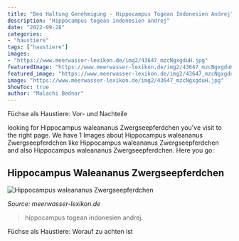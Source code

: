 ```yaml
---
title: "Beo Haltung Genehmigung - Hippocampus Togean Indonesien Andrej"
description: "Hippocampus togean indonesien andrej"
date: "2022-09-28"
categories:
- "haustiere"
tags: ["haustiere"]
images:
- "https://www.meerwasser-lexikon.de/img2/43647_mzcNgxgduH.jpg"
featuredImage: "https://www.meerwasser-lexikon.de/img2/43647_mzcNgxgduH.jpg"
featured_image: "https://www.meerwasser-lexikon.de/img2/43647_mzcNgxgduH.jpg"
image: "https://www.meerwasser-lexikon.de/img2/43647_mzcNgxgduH.jpg"
ShowToc: true
author: "Malachi Bednar"
---
```



Füchse als Haustiere: Vor- und Nachteile

	

		
looking for Hippocampus waleananus Zwergseepferdchen you've visit to the right page. We have 1 Images about Hippocampus waleananus Zwergseepferdchen like Hippocampus waleananus Zwergseepferdchen and also Hippocampus waleananus Zwergseepferdchen. Here you go:
		
    
## Hippocampus Waleananus Zwergseepferdchen

<img loading=lazy src="https://www.meerwasser-lexikon.de/img2/43647_mzcNgxgduH.jpg" onerror="this.onerror=null;this.src='https://tse2.mm.bing.net/th?id=OIP.vTSptHBddKDI1xr2gBAhhgHaEK&amp;pid=15.1';" alt="Hippocampus waleananus Zwergseepferdchen">

_Source: meerwasser-lexikon.de_

>hippocampus togean indonesien andrej. 

	

Füchse als Haustiere: Worauf zu achten ist

